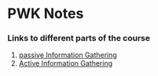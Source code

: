 # PWK Notes

### Links to different parts of the course

  1. [passive Information Gathering](/)
  2. [Active Information Gathering](/ActiveInformationGathering.md)
